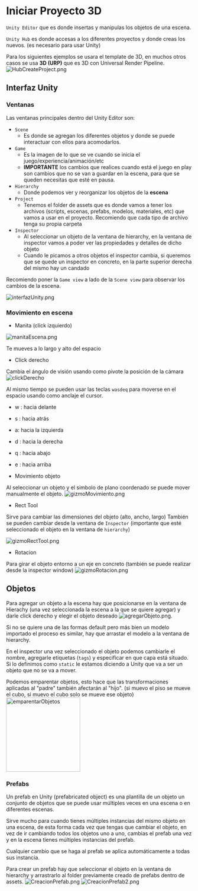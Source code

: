 # Iniciar Proyecto 3D

`Unity Editor` que es donde insertas y manipulas los objetos de una escena.

`Unity Hub` es donde accesas a los diferentes proyectos y donde creas los nuevos. (es necesario para usar Unity)

Para los siguientes ejemplos se usara el template de 3D, en muchos otros casos se usa **3D (URP)** que es 3D con Universal Render Pipeline.
![HubCreateProject.png](imgMds/HubCreateProject.png)

## Interfaz Unity

### Ventanas

Las ventanas principales dentro del Unity Editor son:

- `Scene`
  - Es donde se agregan los diferentes objetos y donde se puede interactuar con ellos para acomodarlos.
- `Game`
  - Es la imagen de lo que se ve cuando se inicia el juego/experiencia/animación/etc
  - **IMPORTANTE** los cambios que realices cuando está el juego en play son cambios que no se van a guardar en la escena, para que se queden necesitas que esté en pausa.
- `Hierarchy`
  - Donde podemos ver y reorganizar los objetos de la **escena**
- `Project`
  - Tenemos el folder de assets que es donde vamos a tener los archivos (scripts, escenas, prefabs, modelos, materiales, etc) que vamos a usar en el proyecto. Recomiendo que cada tipo de archivo tenga su propia carpeta
- `Inspector`
  - Al seleccionar un objeto de la ventana de hierarchy, en la ventana de inspector vamos a poder ver las propiedades y detalles de dicho objeto
  - Cuando le picamos a otros objetos el inspector cambia, si queremos que se quede un inspector en concreto, en la parte superior derecha del mismo hay un candado

Recomiendo poner la `Game view` a lado de la `Scene view` para observar los cambios de la escena.

![interfazUnity.png](imgMds/interfazUnity.png)

### Movimiento en escena

- Manita (click izquierdo)

![manitaEscena.png](imgMds/manitaEscena.png)

Te mueves a lo largo y alto del espacio

- Click derecho

Cambia el ángulo de visión usando como pivote la posición de la cámara
![clickDerecho](imgMds/clickDerecho.png)

Al mismo tiempo se pueden usar las teclas `wasdeq` para moverse en el espacio usando como anclaje el cursor.

- w : hacia delante
- s : hacia atrás
- a: hacia la izquierda
- d : hacia la derecha
- q : hacia abajo
- e : hacia arriba

- Movimiento objeto

Al seleccionar un objeto y el simbolo de plano coordenado se puede mover manualmente el objeto.
![gizmoMovimiento.png](imgMds/gizmoMovimiento.png)

- Rect Tool

Sirve para cambiar las dimensiones del objeto (alto, ancho, largo)
También se pueden cambiar desde la ventana de `Inspector` (importante que esté seleccionado el objeto en la ventana de `hierarchy`)

![gizmoRectTool.png](imgMds/gizmoRectTool.png)

- Rotacion

Para girar el objeto entorno a un eje en concreto (también se puede realizar desde la inspector window)
![gizmoRotacion.png](imgMds/gizmoRotacion.png)

## Objetos

Para agregar un objeto a la escena hay que posicionarse en la ventana de Hierachy (una vez seleccionada la escena a la que se quiere agregar) y darle click derecho y elegir el objeto deseado
![agregarObjeto.png](imgMds/agregarObjeto.png).

Si no se quiere una de las formas default pero más bien un modelo importado el proceso es similar, hay que arrastar el modelo a la ventana de hierarchy.

En el inspector una vez seleccionado el objeto podemos cambiarle el nombre, agregarle etiquetas (`tags`) y especificar en que capa está situado. Si lo definimos como `static` le estamos diciendo a Unity que va a ser un objeto que no se va a mover.

Podemos emparentar objetos, esto hace que las transformaciones aplicadas al "padre" también afectarán al "hijo". (si muevo el piso se mueve el cubo, si muevo el cubo solo se mueve ese objeto)
<img src="imgMds/emparentarObjetos.png" alt="emparentarObjetos" height="200">

### Prefabs

Un prefab en Unity (prefabricated object) es una plantilla de un objeto un conjunto de objetos que se puede usar múltiples veces en una escena o en diferentes escenas.

Sirve mucho para cuando tienes múltiples instancias del mismo objeto en una escena, de esta forma cada vez que tengas que cambiar el objeto, en vez de ir cambiando todos los objetos uno a uno, cambias el prefab una vez y en la escena tienes múltiples instancias del prefab.

Cualquier cambio que se haga al prefab se aplica automáticamente a todas sus instancia.

Para crear un prefab hay que seleccionar el objeto en la ventana de hierarchy y arrastrarlo al folder previamente creado de prefabs dentro de assets.
![CreacionPrefab.png](imgMds/CreacionPrefab.png)
![CreacionPrefab2.png](imgMds/CreacionPrefab2.png)
